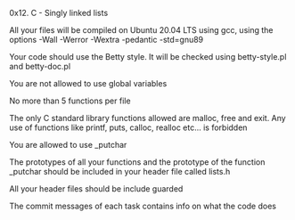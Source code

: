 0x12. C - Singly linked lists

All your files will be compiled on Ubuntu 20.04 LTS using gcc, using the options -Wall -Werror -Wextra -pedantic -std=gnu89

Your code should use the Betty style. It will be checked using betty-style.pl and betty-doc.pl

You are not allowed to use global variables

No more than 5 functions per file

The only C standard library functions allowed are malloc, free and exit. Any use of functions like printf, puts, calloc, realloc etc… is forbidden

You are allowed to use _putchar

The prototypes of all your functions and the prototype of the function _putchar should be included in your header file called lists.h

All your header files should be include guarded

The commit messages of each task contains info on what the code does
